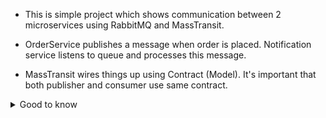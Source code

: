 - This is simple project which shows communication between 2 microservices using RabbitMQ and MassTransit.

- OrderService publishes a message when order is placed.
Notification service listens to queue and processes this message.

- MassTransit wires things up using Contract (Model). It's important that both publisher and consumer use same contract.

<details>

<summary>Good to know</summary>

  -  Publisher publishes message to [Namespace.Model] exchange.
  - Message is routed to [QueueName] exchange.
  - Message is then routed to [QueueName] queue.
  - Consumer picks the message from queue. 

</details>

